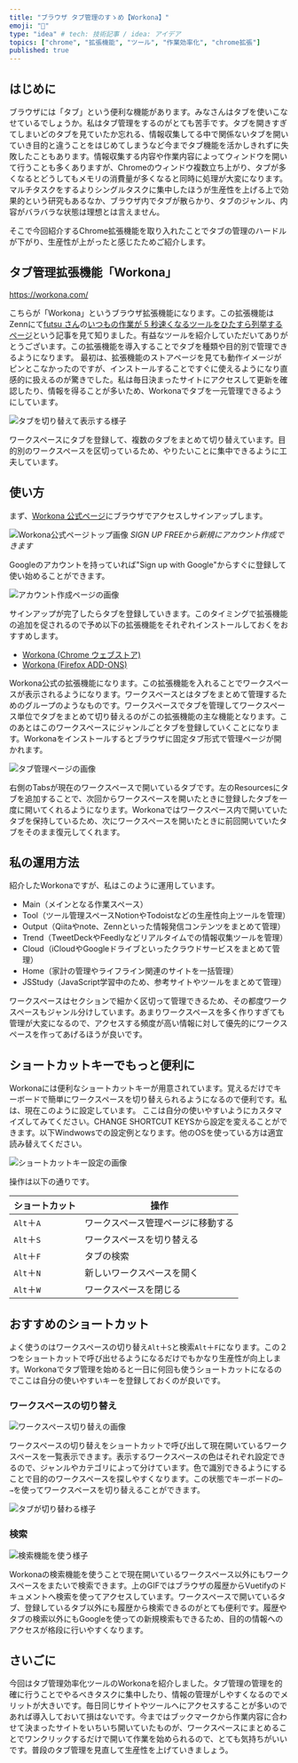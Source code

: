 ```yaml
---
title: "ブラウザ タブ管理のすゝめ【Workona】"
emoji: "🚪"
type: "idea" # tech: 技術記事 / idea: アイデア
topics: ["chrome", "拡張機能", "ツール", "作業効率化", "chrome拡張"]
published: true
---
```


## はじめに

ブラウザには「タブ」という便利な機能があります。みなさんはタブを使いこなせているでしょうか。私はタブ管理をするのがとても苦手です。タブを開きすぎてしまいどのタブを見ていたか忘れる、情報収集してる中で関係ないタブを開いていき目的と違うことをはじめてしまうなど今までタブ機能を活かしきれずに失敗したこともあります。情報収集する内容や作業内容によってウィンドウを開いて行うことも多くありますが、Chromeのウィンドウ複数立ち上がり、タブが多くなるとどうしてもメモリの消費量が多くなると同時に処理が大変になります。マルチタスクをするよりシングルタスクに集中したほうが生産性を上げる上で効果的という研究もあるなか、ブラウザ内でタブが散らかり、タブのジャンル、内容がバラバラな状態は理想とは言えません。

そこで今回紹介するChrome拡張機能を取り入れたことでタブの管理のハードルが下がり、生産性が上がったと感じたためご紹介します。

## タブ管理拡張機能「Workona」

https://workona.com/

こちらが「Workona」というブラウザ拡張機能になります。この拡張機能はZennにて[futsu さん](https://zenn.dev/futsu)の[いつもの作業が 5 秒速くなるツールをひたすら列挙するページ](https://zenn.dev/futsu/articles/d54d7dfda7bb7f81a93e)という記事を見て知りました。有益なツールを紹介していただいてありがとうございます。この拡張機能を導入することでタブを種類や目的別で管理できるようになります。
最初は、拡張機能のストアページを見ても動作イメージがピンとこなかったのですが、インストールすることですぐに使えるようになり直感的に扱えるのが驚きでした。私は毎日決まったサイトにアクセスして更新を確認したり、情報を得ることが多いため、Workonaでタブを一元管理できるようにしています。

![タブを切り替えて表示する様子](/images/recommendations-for-tabs/image01.gif)

ワークスペースにタブを登録して、複数のタブをまとめて切り替えています。目的別のワークスペースを区切っているため、やりたいことに集中できるように工夫しています。

## 使い方

まず、[Workona 公式ページ](https://workona.com)にブラウザでアクセスしサインアップします。

![Workona公式ページトップ画像](/images/recommendations-for-tabs/image02.png)
*SIGN UP FREEから新規にアカウント作成できます*

Googleのアカウントを持っていれば"Sign up with Google"からすぐに登録して使い始めることができます。

![アカウント作成ページの画像](/images/recommendations-for-tabs/image03.png)

サインアップが完了したらタブを登録していきます。このタイミングで拡張機能の追加を促されるので予め以下の拡張機能をそれぞれインストールしておくをおすすめします。

- [Workona (Chrome ウェブストア)](https://chrome.google.com/webstore/detail/workona/ailcmbgekjpnablpdkmaaccecekgdhlh)
- [Workona (Firefox ADD-ONS)](https://addons.mozilla.org/ja/firefox/addon/workona)

Workona公式の拡張機能になります。この拡張機能を入れることでワークスペースが表示されるようになります。ワークスペースとはタブをまとめて管理するためのグループのようなものです。ワークスペースでタブを管理してワークスペース単位でタブをまとめて切り替えるのがこの拡張機能の主な機能となります。このあとはこのワークスペースにジャンルごとタブを登録していくことになります。Workonaをインストールするとブラウザに固定タブ形式で管理ページが開かれます。

![タブ管理ページの画像](/images/recommendations-for-tabs/image04.png)

右側のTabsが現在のワークスペースで開いているタブです。左のResourcesにタブを追加することで、次回からワークスペースを開いたときに登録したタブを一度に開いてくれるようになります。Workonaではワークスペース内で開いていたタブを保持しているため、次にワークスペースを開いたときに前回開いていたタブをそのまま復元してくれます。

## 私の運用方法

紹介したWorkonaですが、私はこのように運用しています。

- Main（メインとなる作業スペース）
- Tool（ツール管理スペースNotionやTodoistなどの生産性向上ツールを管理）
- Output（Qiitaやnote、Zennといった情報発信コンテンツをまとめて管理）
- Trend（TweetDeckやFeedlyなどリアルタイムでの情報収集ツールを管理）
- Cloud（iCloudやGoogleドライブといったクラウドサービスをまとめて管理）
- Home（家計の管理やライフライン関連のサイトを一括管理）
- JSStudy（JavaScript学習中のため、参考サイトやツールをまとめて管理）

ワークスペースはセクションで細かく区切って管理できるため、その都度ワークスペースもジャンル分けしています。あまりワークスペースを多く作りすぎても管理が大変になるので、アクセスする頻度が高い情報に対して優先的にワークスペースを作ってあげるほうが良いです。

## ショートカットキーでもっと便利に

Workonaには便利なショートカットキーが用意されています。覚えるだけでキーボードで簡単にワークスペースを切り替えられるようになるので便利です。私は、現在このように設定しています。 ここは自分の使いやすいようにカスタマイズしてみてください。CHANGE SHORTCUT KEYSから設定を変えることができます。以下Windwowsでの設定例となります。他のOSを使っている方は適宜読み替えてください。

![ショートカットキー設定の画像](/images/recommendations-for-tabs/image05.png)

操作は以下の通りです。

| ショートカット | 操作 |
| ---- | ---- |
| `Alt`＋`A` | ワークスペース管理ページに移動する |
| `Alt`＋`S` | ワークスペースを切り替える |
| `Alt`＋`F` | タブの検索 |
| `Alt`＋`N` | 新しいワークスペースを開く |
| `Alt`＋`W` | ワークスペースを閉じる |

## おすすめのショートカット

よく使うのはワークスペースの切り替え`Alt`＋`S`と検索`Alt`＋`F`になります。この２つをショートカットで呼び出せるようになるだけでもかなり生産性が向上します。Workonaでタブ管理を始めると一日に何回も使うショートカットになるのでここは自分の使いやすいキーを登録しておくのが良いです。

### ワークスペースの切り替え

![ワークスペース切り替えの画像](/images/recommendations-for-tabs/image06.png)

ワークスペースの切り替えをショートカットで呼び出して現在開いているワークスペースを一覧表示できます。表示するワークスペースの色はそれぞれ設定できるので、ジャンルやカテゴリによって分けています。色で識別できるようにすることで目的のワークスペースを探しやすくなります。この状態でキーボードの`← →`を使ってワークスペースを切り替えることができます。

![タブが切り替わる様子](/images/recommendations-for-tabs/image07.gif)

### 検索

![検索機能を使う様子](/images/recommendations-for-tabs/image08.gif)

Workonaの検索機能を使うことで現在開いているワークスペース以外にもワークスペースをまたいで検索できます。上のGIFではブラウザの履歴からVuetifyのドキュメントへ検索を使ってアクセスしています。ワークスペースで開いているタブ、登録しているタブ以外にも履歴から検索できるのがとても便利です。履歴やタブの検索以外にもGoogleを使っての新規検索もできるため、目的の情報へのアクセスが格段に行いやすくなります。

## さいごに

今回はタブ管理効率化ツールのWorkonaを紹介しました。タブ管理の管理を的確に行うことでやるべきタスクに集中したり、情報の管理がしやすくなるのでメリットが大きいです。毎日同じサイトやツールへにアクセスすることが多いのであれば導入しておいて損はないです。今まではブックマークから作業内容に合わせて決まったサイトをいちいち開いていたものが、ワークスペースにまとめることでワンクリックするだけで開いて作業を始められるので、とても気持ちがいいです。普段のタブ管理を見直して生産性を上げていきましょう。
